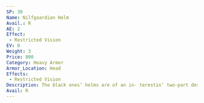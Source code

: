 ```yaml
---
SP: 30
Name: Nilfgaardian Helm
Avail.: R
AE: 2
Effect:
 - Restricted Vision
EV: 0
Weight: 3
Price: 800
Category: Heavy Armor
Armor_Location: Head
Effects:
 - Restricted Vision
Description: The black ones’ helms are of an in- terestin’ two-part design. First part’s a domed sallet helmet with a sec- tion cut out of the front, or a visor to see out of. Second part’s a bevor that protects the neck and juts up in front of the mouth and nose. To- gether it makes a pretty protective design.
Avail: R
---
```

